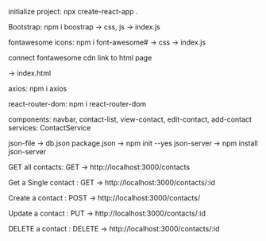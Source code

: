 initialize project:
npx create-react-app .

Bootstrap:
npm i boostrap
-> css, js -> index.js


fontawesome icons:
npm i font-awesome#
-> css -> index.js

connect fontawesome cdn link to html page
<link rel="stylesheet" href="https://cdnjs.cloudflare.com/ajax/libs/font-awesome/6.1.2/css/all.min.css" integrity="sha512-1sCRPdkRXhBV2PBLUdRb4tMg1w2YPf37qatUFeS7zlBy7jJI8Lf4VHwWfZZfpXtYSLy85pkm9GaYVYMfw5BC1A==" crossorigin="anonymous" referrerpolicy="no-referrer" />
    
-> index.html

axios:
npm i axios

react-router-dom:
npm i react-router-dom

components: navbar, contact-list, view-contact, edit-contact, add-contact
services: ContactService

json-file -> db.json
package.json -> npm init --yes
json-server -> npm install json-server

GET all contacts: GET -> http://localhost:3000/contacts

Get a Single contact : GET -> http://localhost:3000/contacts/:id

Create a contact : POST -> http://localhost:3000/contacts/

Update a contact : PUT -> http://localhost:3000/contacts/:id

DELETE a contact : DELETE -> http://localhost:3000/contacts/:id